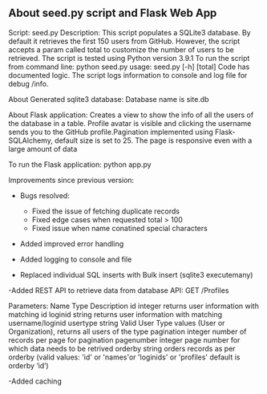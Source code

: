 About seed.py script and Flask Web App
----------------------------------------
Script: seed.py
Description:
This script populates a SQLite3 database. By default it retrieves the first 150 users from GitHub.
However, the script accepts a param called total to customize the number of users to be retrieved.
The script is tested using Python version 3.9.1
To run the script from command line: python seed.py
usage: seed.py [-h] [total]
Code has documented logic. The script logs information to console and log file for debug /info.

About Generated sqlite3 database:
Database name is site.db

About Flask application:
Creates a view to show the info of all the users of the database in a table. Profile avatar is visible and clicking the username sends you to the GitHub profile.Pagination implemented using Flask-SQLAlchemy, default size is set to 25. The page is responsive even with a large amount of data 

To run the Flask application:
python app.py

Improvements since previous version:
- Bugs resolved: 
    - Fixed the issue of fetching duplicate records
    - Fixed edge cases when requested total > 100
    - Fixed issue when name conatined special characters

- Added improved error handling 
- Added logging to console and file
- Replaced individual SQL inserts with Bulk insert (sqlite3 executemany)

-Added REST API to retrieve data from database
API:
GET 	 /Profiles

Parameters:
Name	                        Type	                           Description
id	                            integer	                           returns user information with matching id
loginid	                        string	                           returns user information with matching username/loginid
usertype	                    string	                           Valid User Type values (User or Organization), returns all users of the type 
pagination	                    integer	                           number of records per page for pagination
pagenumber              	    integer            	               page number for which data needs to be retrived
orderby                 	    string             	               orders records as per orderby (valid values: 'id' 
                                                                                                  or 'names'or 'loginids' or 'profiles'
                                                                                                  default is orderby ‘id’)



-Added caching
